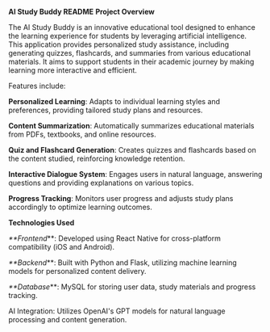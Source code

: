 **AI Study Buddy README**
**Project Overview**

The AI Study Buddy is an innovative educational tool designed to enhance the learning experience for students by leveraging artificial intelligence. This application provides personalized study assistance, including generating quizzes, flashcards, and summaries from various educational materials. It aims to support students in their academic journey by making learning more interactive and efficient.

Features include:

**Personalized Learning**: Adapts to individual learning styles and preferences, providing tailored study plans and resources.


**Content Summarization**: Automatically summarizes educational materials from PDFs, textbooks, and online resources.


**Quiz and Flashcard Generation**: Creates quizzes and flashcards based on the content studied, reinforcing knowledge retention.


**Interactive Dialogue System**: Engages users in natural language, answering questions and providing explanations on various topics.


**Progress Tracking**: Monitors user progress and adjusts study plans accordingly to optimize learning outcomes.


**Technologies Used**

   _**Frontend_**: Developed using React Native for cross-platform compatibility (iOS and Android).

   _**Backend_**: Built with Python and Flask, utilizing machine learning models for personalized content delivery.

   _**Database_**: MySQL for storing user data, study materials and progress tracking.


AI Integration: Utilizes OpenAI's GPT models for natural language processing and content generation.
